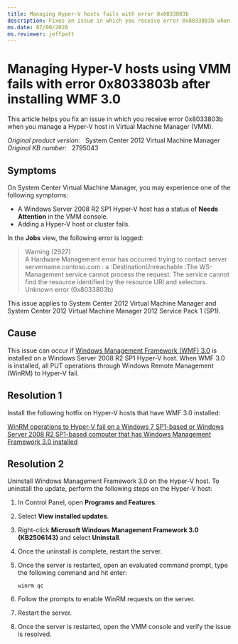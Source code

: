 ```yaml
---
title: Managing Hyper-V hosts fails with error 0x8033803b
description: Fixes an issue in which you receive error 0x8033803b when you manage a Hyper-V host in Virtual Machine Manager.
ms.date: 07/09/2020
ms.reviewer: jeffpatt
---
```

# Managing Hyper-V hosts using VMM fails with error 0x8033803b after installing WMF 3.0

This article helps you fix an issue in which you receive error 0x8033803b when you manage a Hyper-V host in Virtual Machine Manager (VMM).

_Original product version:_ &nbsp; System Center 2012 Virtual Machine Manager  
_Original KB number:_ &nbsp; 2795043

## Symptoms

On System Center Virtual Machine Manager, you may experience one of the following symptoms:

- A Windows Server 2008 R2 SP1 Hyper-V host has a status of **Needs Attention** in the VMM console.
- Adding a Hyper-V host or cluster fails.

In the **Jobs** view, the following error is logged:

> Warning (2927)  
> A Hardware Management error has occurred trying to contact server servername.contoso.com \: a \:DestinationUnreachable :The WS-Management service cannot process the request. The service cannot find the resource identified by the resource URI and selectors.  
> Unknown error (0x8033803b)

This issue applies to System Center 2012 Virtual Machine Manager and System Center 2012 Virtual Machine Manager 2012 Service Pack 1 (SP1).

## Cause

This issue can occur if [Windows Management Framework (WMF) 3.0](https://support.microsoft.com/help/2506143) is installed on a Windows Server 2008 R2 SP1 Hyper-V host. When WMF 3.0 is installed, all PUT operations through Windows Remote Management (WinRM) to Hyper-V fail.

## Resolution 1

Install the following hotfix on Hyper-V hosts that have WMF 3.0 installed:

[WinRM operations to Hyper-V fail on a Windows 7 SP1-based or Windows Server 2008 R2 SP1-based computer that has Windows Management Framework 3.0 installed](https://support.microsoft.com/help/2781512)

## Resolution 2

Uninstall Windows Management Framework 3.0 on the Hyper-V host. To uninstall the update, perform the following steps on the Hyper-V host:

1. In Control Panel, open **Programs and Features**.
2. Select **View installed updates**.
3. Right-click **Microsoft Windows Management Framework 3.0 (KB2506143)** and select **Uninstall**.
4. Once the uninstall is complete, restart the server.
5. Once the server is restarted, open an evaluated command prompt, type the following command and hit enter:

   ```console
   winrm qc
   ```

6. Follow the prompts to enable WinRM requests on the server.
7. Restart the server.
8. Once the server is restarted, open the VMM console and verify the issue is resolved.
